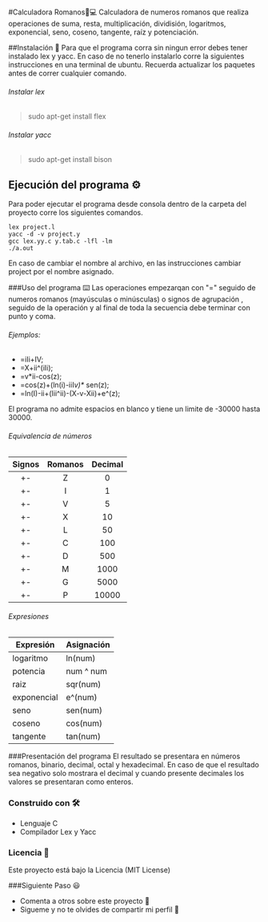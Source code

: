 #Calculadora Romanos🙈💻
Calculadora de numeros romanos que realiza operaciones de suma, resta, multiplicación, dividisión, logaritmos, exponencial, seno, coseno, tangente, raíz y potenciación.

##Instalación 🚀
Para que el programa corra sin ningun error debes tener instalado lex y yacc.
En caso de no tenerlo instalarlo corre la siguientes instrucciones en una terminal de ubuntu. Recuerda actualizar los paquetes antes de correr cualquier comando.

  ###### Instalar lex
>sudo apt-get install flex

###### Instalar yacc
>sudo apt-get install bison

## Ejecución del programa ⚙️
Para poder ejecutar el programa desde consola dentro de la carpeta del proyecto corre los siguientes comandos.
```
lex project.l
yacc -d -v project.y
gcc lex.yy.c y.tab.c -lfl -lm
./a.out
```
En caso de cambiar el nombre al archivo, en las instrucciones cambiar project por el nombre asignado.

###Uso del programa ⌨️
Las operaciones empezarqan con "=" seguido de numeros romanos (mayúsculas o minúsculas) o signos de agrupación , seguido de la operación y al final de toda la secuencia debe terminar con punto y coma.

###### Ejemplos:
- =iIi+IV;
- =X+ii^(iIi);
- =v*ii-cos(z);
- =cos(z)+(ln(i)-iiI*v)\** sen(z);
- =ln(I)-ii+(Iii^ii)-(X-v-Xii)+e^(z);

El programa no admite espacios en blanco y tiene un limite de -30000 hasta 30000.

###### Equivalencia de números
| Signos | Romanos  | Decimal  |
| :------------: | :------------: | :------------: |
| +- |  Z| 0 | 
| +-  |  I |  1 |
| +- |V| 5  |
| +-  | X  | 10  |
| +- | L |  50 |
| +-  | C  |  100 |
| +- |D|  500 |
| +-  | M  |  1000 |
| +- |G|  5000 |
| +-  |  P |  10000 |
###### Expresiones
| Expresión  | Asignación  |
| ------------ | ------------ |
| logaritmo  | ln(num) |
| potencia  | num ^ num  |
| raiz  | sqr(num)  |
| exponencial  | e^(num)  |
| seno   | sen(num)  |
| coseno  | cos(num)  |
|  tangente | tan(num)  |

###Presentación del programa
El resultado se presentara en números romanos, binario, decimal, octal y hexadecimal. En caso de que el resultado sea negativo solo mostrara el decimal y cuando presente decimales los valores se presentaran como enteros.
### Construido con 🛠️
* Lenguaje C
* Compilador Lex y Yacc

### Licencia 📄

Este proyecto está bajo la Licencia (MIT License)

###Siguiente Paso 😃
* Comenta a otros sobre este proyecto 📢
* Sigueme y no te olvides de compartir mi perfil 💜
